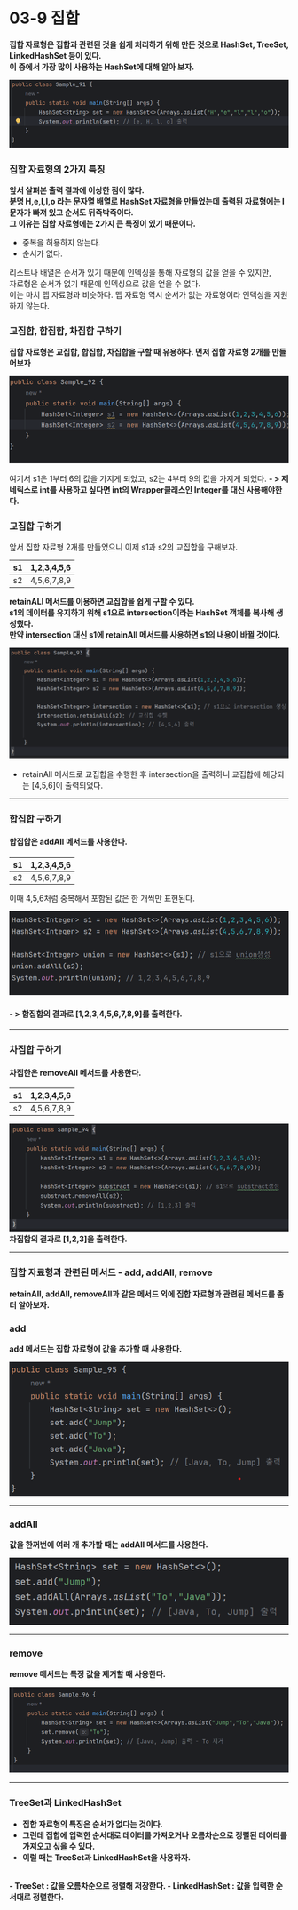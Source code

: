 # 03-9 집합
<b>집합 자료형은 집합과 관련된 것을 쉽게 처리하기 위해 만든 것으로 HashSet, TreeSet, LinkedHashSet 등이 있다.<br>
이 중에서 가장 많이 사용하는 HashSet에 대해 알아 보자.</b>

![img.png](image/img.png)

### 집합 자료형의 2가지 특징
<b>앞서 살펴본 출력 결과에 이상한 점이 많다.<br>
분명 H,e,l,l,o 라는 문자열 배열로 HashSet 자료형을 만들었는데 출력된 자료형에는 l 문자가 빠져 있고 순서도 뒤죽박죽이다.<br>
그 이유는 집합 자료형에는 2가지 큰 특징이 있기 때문이다.</b>
* 중복을 허용하지 않는다.
* 순서가 없다.

리스트나 배열은 순서가 있기 때문에 인덱싱을 통해 자료형의 값을 얻을 수 있지만,<br>
자료형은 순서가 없기 때문에 인덱싱으로 값을 얻을 수 없다.<br>
이는 마치 맵 자료형과 비슷하다. 맵 자료형 역시 순서가 없는 자료형이라 인덱싱을 지원하지 않는다.

### 교집합, 합집합, 차집합 구하기
<b>집합 자료형은 교집합, 합집합, 차집합을 구할 때 유용하다. 먼저 집합 자료형 2개를 만들어보자</b>

![img_1.png](image/img_1.png)

여기서 s1은 1부터 6의 값을 가지게 되었고, s2는 4부터 9의 값을 가지게 되었다.
<b>- > 제네릭스로 int를 사용하고 싶다면 int의 Wrapper클래스인 Integer를 대신 사용해야한다.</b>

### 교집합 구하기 
앞서 집합 자료형 2개를 만들었으니 이제 s1과 s2의 교집합을 구해보자.

| s1  | 1,2,3,4,5,6 |
|-----|-------------|
| s2  | 4,5,6,7,8,9 |

<b> retainALl 메서드를 이용하면 교집합을 쉽게 구할 수 있다.<br>
s1의 데이터를 유지하기 위해 s1으로 intersection이라는 HashSet 객체를 복사해 생성했다.<br>
만약 intersection 대신 s1에 retainAll 메서드를 사용하면 s1의 내용이 바뀔 것이다.</b>

![img_2.png](image/img_2.png)
* retainAll 메서드로 교집합을 수행한 후 intersection을 출력하니 교집합에 해당되는 [4,5,6]이 출력되었다.

---

### 합집합 구하기
#### 합집합은 addAll 메서드를 사용한다.

| s1  | 1,2,3,4,5,6 |
|-----|-------------|
| s2  | 4,5,6,7,8,9 |

이때 4,5,6처럼 중복해서 포함된 값은 한 개씩만 표현된다.

![img_3.png](image/img_3.png)

#### - > 합집합의 결과로 [1,2,3,4,5,6,7,8,9]를 출력한다.

---

### 차집합 구하기
#### 차집한은 removeAll 메서드를 사용한다.

| s1  | 1,2,3,4,5,6 |
|-----|-------------|
| s2  | 4,5,6,7,8,9 |

![img_4.png](image/img_4.png)
<b> 차집합의 결과로 [1,2,3]을 출력한다.

---

### 집합 자료형과 관련된 메서드 - add, addAll, remove
<b>retainAll, addAll, removeAll과 같은 메서드 외에 집합 자료형과 관련된 메서드를 좀 더 알아보자.</b>

### add
<b>add 메서드는 집합 자료형에 값을 추가할 때 사용한다.</b>

![img_5.png](image/img_5.png)

---

### addAll
<b> 값을 한꺼번에 여러 개 추가할 때는 addAll 메서드를 사용한다.</b>

![img_6.png](image/img_6.png)

---

### remove
<b>remove 메서드는 특정 값을 제거할 때 사용한다.</b>

![img_7.png](image/img_7.png)

---

### TreeSet과 LinkedHashSet
* 집합 자료형의 특징은 순서가 없다는 것이다.
* 그런데 집합에 입력한 순서대로 데이터를 가져오거나 오름차순으로 정렬된 데이터를 가져오고 싶을 수 있다.
* 이럴 때는 TreeSet과 LinkedHashSet을 사용하자.
<br>
  - TreeSet : 값을 오름차순으로 정렬해 저장한다.
  - LinkedHashSet : 값을 입력한 순서대로 정렬한다.




